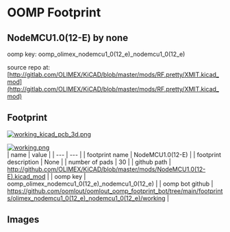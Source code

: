 # OOMP Footprint  
## NodeMCU1.0(12-E)  by none  
  
oomp key: oomp_olimex_nodemcu1_0(12_e)_nodemcu1_0(12_e)  
  
source repo at: [http://gitlab.com/OLIMEX/KiCAD/blob/master/mods/RF.pretty/XMIT.kicad_mod](http://gitlab.com/OLIMEX/KiCAD/blob/master/mods/RF.pretty/XMIT.kicad_mod)  
## Footprint  
  
[![working_kicad_pcb_3d.png](working_kicad_pcb_3d_600.png)](working_kicad_pcb_3d.png)  
  
[![working.png](working_600.png)](working.png)  
| name | value | 
| --- | --- | 
| footprint name | NodeMCU1.0(12-E) | 
| footprint description | None | 
| number of pads | 30 | 
| github path | http://github.com/OLIMEX/KiCAD/blob/master/mods/NodeMCU1.0(12-E).kicad_mod | 
| oomp key | oomp_olimex_nodemcu1_0(12_e)_nodemcu1_0(12_e) | 
| oomp bot github | https://github.com/oomlout/oomlout_oomp_footprint_bot/tree/main/footprints/olimex_nodemcu1_0(12_e)_nodemcu1_0(12_e)/working | 
## Images  
